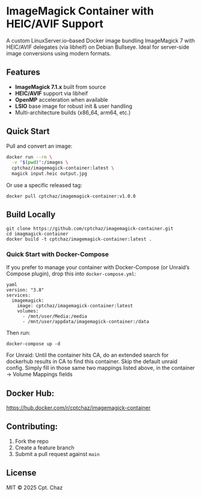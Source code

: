 # ImageMagick Container with HEIC/AVIF Support

A custom LinuxServer.io–based Docker image bundling ImageMagick 7 with HEIC/AVIF delegates (via libheif) on Debian Bullseye. Ideal for server-side image conversions using modern formats.

## Features

- **ImageMagick 7.1.x** built from source  
- **HEIC/AVIF** support via libheif  
- **OpenMP** acceleration when available  
- **LSIO** base image for robust init & user handling  
- Multi-architecture builds (x86_64, arm64, etc.)

## Quick Start

Pull and convert an image:

```bash
docker run --rm \
  -v "$(pwd)":/images \
  cptchaz/imagemagick-container:latest \
  magick input.heic output.jpg
```

Or use a specific released tag:
```
docker pull cptchaz/imagemagick-container:v1.0.0
```

## Build Locally
```
git clone https://github.com/cptchaz/imagemagick-container.git
cd imagmagick-container
docker build -t cptchaz/imagemagick-container:latest .
```
### Quick Start with Docker-Compose

If you prefer to manage your container with Docker-Compose (or Unraid’s Compose plugin), drop this into `docker-compose.yml`:

```
yaml
version: "3.8"
services:
  imagemagick:
    image: cptchaz/imagemagick-container:latest
    volumes:
      - /mnt/user/Media:/media
      - /mnt/user/appdata/imagemagick-container:/data
```
Then run:
```
docker-compose up -d
```
For Unraid:
Until the container hits CA, do an extended search for dockerhub results in CA to find this container. Skip the default unraid config.
Simply fill in those same two mappings listed above, in the container -> Volume Mappings fields

## Docker Hub: 
https://hub.docker.com/r/cptchaz/imagemagick-container

## Contributing:
1. Fork the repo
2. Create a feature branch
3. Submit a pull request against `main`

## License
MIT © 2025 Cpt. Chaz
